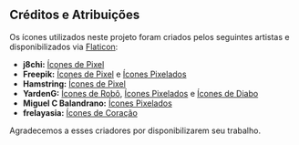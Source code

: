 ## Créditos e Atribuições

Os ícones utilizados neste projeto foram criados pelos seguintes artistas e disponibilizados via [Flaticon](https://www.flaticon.com):

* **j8chi:** [Ícones de Pixel](https://www.flaticon.com/free-icons/pixel)
* **Freepik:** [Ícones de Pixel](https://www.flaticon.com/free-icons/pixel) e [Ícones Pixelados](https://www.flaticon.com/free-icons/pixelated)
* **Hamstring:** [Ícones de Pixel](https://www.flaticon.com/free-icons/pixel)
* **YardenG:** [Ícones de Robô](https://www.flaticon.com/free-icons/robot), [Ícones Pixelados](https://www.flaticon.com/free-icons/pixelated) e [Ícones de Diabo](https://www.flaticon.com/free-icons/devil)
* **Miguel C Balandrano:** [Ícones Pixelados](https://www.flaticon.com/free-icons/pixelated)
* **frelayasia:** [Ícones de Coração](https://www.flaticon.com/free-icons/heart)

Agradecemos a esses criadores por disponibilizarem seu trabalho.
